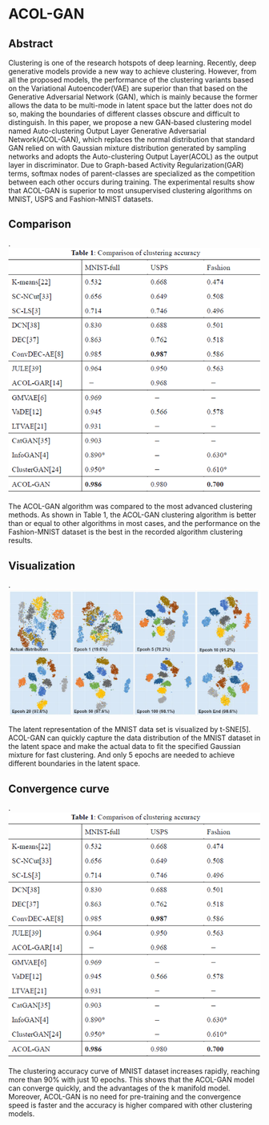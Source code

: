 # ACOL-GAN
## Abstract
Clustering is one of the research hotspots of deep learning. Recently, deep generative models provide a new way to achieve clustering. However, from all the proposed models, the performance of the clustering variants based on the Variational Autoencoder(VAE) are superior than that based on the Generative Adversarial Network (GAN), which is mainly because the former allows the data to be multi-mode in latent space but the latter does not do so, making the boundaries of different classes obscure and difficult to distinguish. In this paper, we propose a new GAN-based clustering model named Auto-clustering Output Layer Generative Adversarial Network(ACOL-GAN), which replaces the normal distribution that standard GAN relied on with Gaussian mixture distribution generated by sampling networks and adopts the Auto-clustering Output Layer(ACOL) as the output layer in discriminator. Due to Graph-based Activity Regularization(GAR) terms, softmax nodes of parent-classes are specialized as the competition between each other occurs during training. The experimental results show that ACOL-GAN is superior to most unsupervised clustering algorithms on MNIST, USPS and Fashion-MNIST datasets. 


## Comparison
.<img src="https://github.com/wusongyuan/ACOL-GAN/blob/master/ACOL-GAN/rs_image/acc.png"/>

The ACOL-GAN algorithm was compared to the most advanced clustering methods. As shown in Table 1, the ACOL-GAN clustering algorithm is better than or equal to other algorithms in most cases, and the performance on the Fashion-MNIST dataset is the best in the recorded algorithm clustering results. 

## Visualization
.<img src="https://github.com/wusongyuan/ACOL-GAN/blob/master/ACOL-GAN/rs_image/visualization.png"/>

The latent representation of the MNIST data set is visualized by t-SNE[5]. ACOL-GAN can quickly capture the data distribution of the MNIST dataset in the latent space and make the actual data to fit the specified Gaussian mixture for fast clustering. And only 5 epochs are needed to achieve different boundaries in the latent space. 

## Convergence curve
.<img src="https://github.com/wusongyuan/ACOL-GAN/blob/master/ACOL-GAN/rs_image/acc.png"/>

The clustering accuracy curve of MNIST dataset increases rapidly, reaching more than 90% with just 10 epochs. This shows that the ACOL-GAN model can converge quickly, and the advantages of the k manifold model. Moreover, ACOL-GAN is no need for pre-training and the convergence speed is faster and the accuracy is higher compared with other clustering models. 
